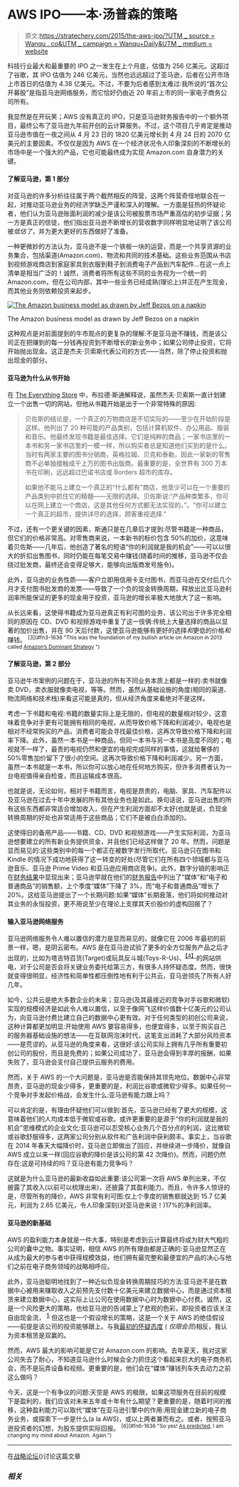 # AWS IPO——本·汤普森的策略

> 原文:[https://stratechery.com/2015/the-aws-ipo/?UTM _ source = Wanqu . co&UTM _ campaign = Wanqu+Daily&UTM _ medium = website](https://stratechery.com/2015/the-aws-ipo/?utm_source=wanqu.co&utm_campaign=Wanqu+Daily&utm_medium=website)

科技行业最大和最重要的 IPO 之一发生在上个月底，估值为 256 亿美元。这超过了谷歌，其 IPO 估值为 246 亿美元，当然也远远超过了亚马逊，后者在公开市场上市首日的估值为 4.38 亿美元。不过，不要为后者感到太难过:我所说的“首次公开募股”是指亚马逊网络服务，而它恰好仍由近 20 年前上市的同一家电子商务公司所有。

我显然是在开玩笑；AWS 没有真正的 IPO，只是亚马逊财务报告中的一个额外项目，最终公布了亚马逊九年前开创的云计算服务。不过，这个项目几乎肯定是推动亚马逊市值在一夜之间从 4 月 23 日的 1820 亿美元增长到 4 月 24 日的 2070 亿美元的主要因素。不仅仅是因为 AWS 在一个经济状况令人印象深刻的不断增长的市场中是一个强大的产品，它也可能最终成为实现 Amazon.com 自身潜力的关键。

#### 了解亚马逊，第 1 部分

对亚马逊的许多分析往往属于两个截然相反的阵营，这两个阵营奇怪地联合在一起，对推动亚马逊业务的经济学缺乏严谨和深入的理解。一方面是狂热的怀疑论者，他们认为亚马逊账面利润的减少是该公司被股票市场严重高估的初步证据；另一方是真正的信徒，他们指出亚马逊不断增长的营收数字同样明显地证明了该公司被*低估了*，并为更大更好的东西做好了准备。

一种更微妙的方法认为，亚马逊不是一个铁板一块的运营，而是一个共享资源的业务集合，包括渠道(Amazon.com)、物流和共同的技术基础。这些业务范围从书店到视频游戏商店到家庭家具到衣服到鞋子到消费电子产品到汽车配件…在这一点上清单是相当广泛的！诚然，消费者将所有这些不同的业务视为一个统一的 Amazon.com，但在公司内部，其中一些业务已经成熟(理论上)并正在产生现金，而其他业务则依赖投资来起步。

[![The Amazon business model as drawn by Jeff Bezos on a napkin](../Images/cdcdbf95d1ed006f654e4eef4485425d.png)](https://i0.wp.com/stratechery.com/wp-content/uploads/2015/05/ba707855-e517-4465-b035-980211150c12-bestSizeAvailable.jpeg?ssl=1)

The Amazon business model as drawn by Jeff Bezos on a napkin



这种观点是对前面提到的牛市观点的更复杂的理解:不是亚马逊不赚钱，而是该公司正在把赚到的每一分钱再投资到不断增长的新业务中；如果公司停止投资，它将开始抛出现金。这正是杰夫·贝索斯代表公司的方式——当然，除了停止投资和抛出现金的部分。

#### 亚马逊为什么从书开始

在 [The Everything Store](http://www.amazon.com/The-Everything-Store-Bezos-Amazon-ebook/dp/B00BWQW73E) 中，布拉德·斯通解释说，虽然杰夫·贝索斯一直计划建立一个出售一切的网站，但他从书籍开始是出于一个非常特殊的原因:

> 贝佐斯的结论是，一个真正的万物商店是不切实际的——至少在开始阶段是这样。他列出了 20 种可能的产品类别，包括计算机软件、办公用品、服装和音乐。他最终发现书籍是最佳选择。它们是纯粹的商品；一家书店里的一本书和另一家书店里的一模一样，所以购买者总是知道他们买到的是什么。当时有两家主要的图书分销商，英格拉姆、贝克和泰勒，因此一家新的零售商不必单独接触成千上万的图书出版商。最重要的是，全世界有 300 万本书在印刷，远远超过巴诺书店或 Borders 超市的库存。
> 
> 如果他不能马上建立一个真正的“什么都有”商店，他至少可以在一个重要的产品类别中抓住它的精髓——无限的选择。贝佐斯说:“产品种类繁多，你可以在网上建立一个商店，这是其他任何方式都无法实现的。”。"你可以建立一个真正的超市，提供详尽的选择，顾客重视选择."

不过，还有一个更关键的因素，斯通只是在几章后才提到:尽管书籍是一种商品，但它们的价格非常高。对零售商来说，一本新书的标价包含 50%的加价，这意味着贝佐斯——几年后，他创造了著名的短语“你的利润就是我的机会”——可以以很大的折扣出售图书，同时仍能在每笔交易中赚钱(随着时间的推移，亚马逊不仅会绕过批发商，最终还会变得足够大，能够向出版商发号施令)。

此外，亚马逊的业务性质——客户立即用信用卡支付图书，而亚马逊在交付后几个月才支付图书批发商的发票——导致了一个负的现金转换周期，释放出比亚马逊利润率所能保证的更多的现金用于投资，亚马逊的增长率极大地放大了这一影响。

从长远来看，这使得书籍成为亚马逊真正有利可图的业务，该公司出于许多完全相同的原因在 CD、DVD 和视频游戏中重复了这一伎俩:传统上大量选择的商品以显著的加价出售，并在 90 天后付款，这使亚马逊能够有更好的选择*和*更低的价格*和*赚钱。 <sup id="rf3-1636">[3](#fn3-1636 "This was the foundation of my bullish article on Amazon in 2013 called <a href="https://stratechery.com/2013/amazons-dominant-strategy/">Amazon’s Dominant Strategy</a> ")</sup>

#### 了解亚马逊，第 2 部分

亚马逊牛市案例的问题在于，亚马逊的所有不同业务本质上都是一样的:卖书就像卖 DVD，卖衣服就像卖电视，等等。然而，虽然从基础设施的角度(相同的渠道、物流网络和技术栈)来看这可能是真的，但从经济角度来看绝对不是这样。

考虑一下书籍和电视:书籍的数量实际上是无限的，但电视的数量相对较少，这意味着竞争对手更有可能拥有相同的电视，从而导致价格下降和利润减少。电视也是相对不经常购买的产品，消费者可能会寻找最佳价格，这再次导致价格下降和利润率下降。此外，虽然一本书是一种商品，但同一本书与另一本书是高度不同的；电视就不一样了，最贵的电视仍然和便宜的电视完成同样的事情，这就给奢侈的 50%零售加价留下了很小的空间。这再次导致价格下降和利润减少。另一方面，虽然一本书就是一本书，所以你可以放心地在任何地方购买，但许多消费者认为一台电视值得亲自检查，而且运输成本很高。

也就是说，无论如何，相对于书籍而言，电视是昂贵的，电脑、家具、汽车配件以及亚马逊在过去十年中发展的所有其他业务也是如此。换句话说，亚马逊出售的所有这些东西都非常适合增加收入，但在产生利润方面却不太好(也就是说，负现金转换周期的好处也非常适用于这些商品；它们不是被白白添加的)。

这使得旧的备用产品——书籍、CD、DVD 和视频游戏——产生实际利润，为亚马逊想要建立的所有新业务提供资金，并且他们已经这样做了 20 年。然而，问题是显而易见的:这些类别中的每一个都正在被数字发行所取代，亚马逊只在图书和 Kindle 的情况下成功地获得了这一转变的好处(尽管它们在所有四个领域都与亚马逊音乐、亚马逊 Prime Video 和亚马逊应用商店竞争)。此外，数字分销的影响正在[财务结果](http://phx.corporate-ir.net/phoenix.zhtml?c=97664&p=irol-reportsother)中显现出来；亚马逊早就在他们的[财务报告](http://phx.corporate-ir.net/phoenix.zhtml?c=97664&p=irol-reportsother)中列出了“媒体”和“电子和普通商品”的销售额，上个季度“媒体”下降了 3%，而“电子和普通商品”增长了 20%。这给亚马逊提出了一个长期问题:如果“媒体”长期衰落，他们将如何推动对其业务的永恒投资，更不用说至少在理论上支撑其天价股价的虚构回报了？

#### 输入亚马逊网络服务

亚马逊网络服务令人难以置信的潜力是显而易见的，就像它在 2006 年最初的前景一样，嗯，是阴云密布。AWS 是在亚马逊试验了更多的全方位服务产品之后才出现的，比如为塔吉特百货(Target)或玩具反斗城(Toys-R-Us)、<sup id="rf4-1636">[【4】](#fn4-1636 "but ultimately, why help your competitors?")</sup>的网站供电，对于公司是否会将关键业务委托给第三方，有很多人持怀疑态度。然而，很快就变得很明显，经济性和简单性都压倒性地有利于公共云，亚马逊领先了所有人好几年。

如今，公共云是绝大多数企业的未来；亚马逊(及其最接近的竞争对手谷歌和微软)实现的规模经济是如此令人难以置信，以至于像网飞这样价值数十亿美元的公司认为，向亚马逊付费比建立自己的数据中心更有效。对于任何类型的初创公司来说，这种计算都更加明显:开始使用 AWS 要容易得多，也便宜得多，以至于购买自己的服务器基础设施的想法——在互联网泡沫时代，这笔支出消耗了大部分风险资本——是荒谬的。从亚马逊的角度来看，这很好:该公司实际上拥有几乎所有重要初创公司的股份，而且是免费的；如果公司成功了，亚马逊会得到丰厚的报酬，如果失败了，亚马逊会支付自己提供云服务的费用。

然而，关于 AWS 的一个大问题是，亚马逊是否能保持其领先地位。数据中心非常昂贵，亚马逊的现金少得多，更重要的是，利润比谷歌或微软少得多。如果任何一个竞争对手发起价格战，会发生什么:亚马逊有能力跟上吗？

可以肯定的是，有理由怀疑他们可以做到:首先，亚马逊已经有了更大的规模，这意味着他们的人均成本低于微软或谷歌。或许更重要的是源于“你的利润就是我的机会”思维模式的企业文化:亚马逊可以忍受核心业务几个百分点的利润，这比微软或谷歌舒服得多，这两家公司分别从软件和广告利润中获利颇丰。事实上，当谷歌在 2014 年春天大幅降价时，亚马逊立即做出了回应，并继续进一步降价，就像自 AWS 成立以来一样(回应谷歌的降价是该公司的第 42 次降价)。然而，问题仍然存在:这是可持续的吗？亚马逊有能力竞争吗？

这就是为什么亚马逊的最新收益如此重要:该公司第一次将 AWS 单列出来，不仅披露了其收入(以前可以梳理出来)，还披露了其盈利能力。而且，令许多人惊讶的是，尽管所有的降价，AWS 非常有利可图:仅上个季度的销售额就达到 15.7 亿美元，利润为 2.65 亿美元，令人印象深刻(对亚马逊来说！)17%的净利润率。

#### 亚马逊的新基础

AWS 的盈利能力本身就是一件大事，特别是考虑到云计算最终将成为财大气粗的公司的囊中之物。事实证明，相信 AWS 的所有理由都是正确的:亚马逊显然正在从成为最大的参与者中获得规模效益，他们拥有最完整和最便宜的产品的决心与他们之前在电子商务领域的战略相呼应。

此外，亚马逊聪明地找到了一种近似负现金转换周期技巧的方法:亚马逊不是在数据中心被用来赚取收入之前预先支付数十亿美元来建立数据中心，而是通过资本租赁来建立数据中心，这实际上让公司在使用数据中心时为数据中心付费。诚然，这是一个风险更大的策略，也给亚马逊的告诫蒙上了悲观的色彩，即投资者应该关注自由现金流， <sup id="rf5-1636">[5](#fn5-1636 "Amazon is now reporting “Free Cash Flow Less Finance Principal Lease Repayments and Capital Acquired Under Capital Leases” which is what their cash flow would be if they purchased data centers up-front; it’s significantly lower than the number the company trumpets publicly")</sup> 但这也是一个假设增长的策略，这是一个关于 AWS 的绝佳假设——前提是该公司的投资能够跟上。与我[最初的怀疑态度](https://stratechery.com/2015/daily-update-trouble-amazon-chinas-e-commerce-battle-asias-advantage/) ( *仅限会员*)相反，我认为资本租赁是双赢的。

然而，AWS 最大的影响可能是它对 Amazon.com 的影响。去年夏天，我对这家公司失去了耐心，不知道亚马逊什么时候会全力抓住这个看起来巨大的电子商务机会，而不是玩弄设备和视频。更重要的是，他们会在“媒体”赚钱列车失去动力之前这么做吗？

今天，这是一个有争议的问题:天空是 AWS 的极限，如果这项服务在目前的规模下是盈利的，我们应该对未来五年或十年有什么期望？更重要的是，随着时间的推移，这种盈利能力可以取代“媒体”在亚马逊引擎中的作用:用现金建立新的电子商务业务，或探索下一步是什么(a la AWS)，或以上两者兼而有之。或者，按照亚马逊投资者的幻想，为股东提供实际回报。 <sup id="rf6-1636">[6](#fn6-1636 "So yes! <a href="https://stratechery.com/2014/losing-amazon-religion/">As predicted</a>, I am changing my mind about Amazon. Again.")</sup>

* * *

在[战略论坛](https://forum.stratechery.com/t/the-aws-ipo/34)()讨论这篇文章

### *相关*